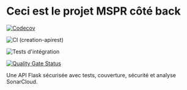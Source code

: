 # Ceci est le projet MSPR côté back


[![Codecov](https://codecov.io/gh/andorafa/mon_projet/branch/creation-apirest/graph/badge.svg)](https://codecov.io/gh/andorafa/mon_projet)

![CI (creation-apirest)](https://github.com/andorafa/mon_projet/actions/workflows/ci.yml/badge.svg?branch=creation-apirest)


![Tests d'intégration](https://github.com/andorafa/mon_projet/actions/workflows/integration-tests.yml/badge.svg?branch=creation-apirest)


[![Quality Gate Status](https://sonarcloud.io/api/project_badges/measure?project=andorafa_mon_projet&metric=alert_status)](https://sonarcloud.io/summary/new_code?id=andorafa_mon_projet)



Une API Flask sécurisée avec tests, couverture, sécurité et analyse SonarCloud.

